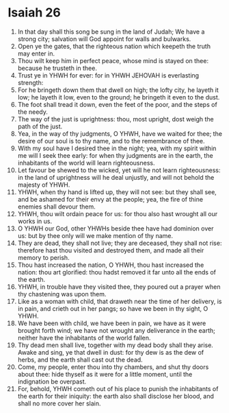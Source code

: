 ﻿# Isaiah 26
1. In that day shall this song be sung in the land of Judah; We have a strong city; salvation will God appoint for walls and bulwarks. 
2. Open ye the gates, that the righteous nation which keepeth the truth may enter in. 
3. Thou wilt keep him in perfect peace, whose mind is stayed on thee: because he trusteth in thee. 
4. Trust ye in YHWH for ever: for in YHWH JEHOVAH is everlasting strength: 
5.  For he bringeth down them that dwell on high; the lofty city, he layeth it low; he layeth it low, even to the ground; he bringeth it even to the dust. 
6. The foot shall tread it down, even the feet of the poor, and the steps of the needy. 
7. The way of the just is uprightness: thou, most upright, dost weigh the path of the just. 
8. Yea, in the way of thy judgments, O YHWH, have we waited for thee; the desire of our soul is to thy name, and to the remembrance of thee. 
9. With my soul have I desired thee in the night; yea, with my spirit within me will I seek thee early: for when thy judgments are in the earth, the inhabitants of the world will learn righteousness. 
10. Let favour be shewed to the wicked, yet will he not learn righteousness: in the land of uprightness will he deal unjustly, and will not behold the majesty of YHWH. 
11. YHWH, when thy hand is lifted up, they will not see: but they shall see, and be ashamed for their envy at the people; yea, the fire of thine enemies shall devour them. 
12.  YHWH, thou wilt ordain peace for us: for thou also hast wrought all our works in us. 
13. O YHWH our God, other YHWHs beside thee have had dominion over us: but by thee only will we make mention of thy name. 
14. They are dead, they shall not live; they are deceased, they shall not rise: therefore hast thou visited and destroyed them, and made all their memory to perish. 
15. Thou hast increased the nation, O YHWH, thou hast increased the nation: thou art glorified: thou hadst removed it far unto all the ends of the earth. 
16. YHWH, in trouble have they visited thee, they poured out a prayer when thy chastening was upon them. 
17. Like as a woman with child, that draweth near the time of her delivery, is in pain, and crieth out in her pangs; so have we been in thy sight, O YHWH. 
18. We have been with child, we have been in pain, we have as it were brought forth wind; we have not wrought any deliverance in the earth; neither have the inhabitants of the world fallen. 
19. Thy dead men shall live, together with my dead body shall they arise. Awake and sing, ye that dwell in dust: for thy dew is as the dew of herbs, and the earth shall cast out the dead. 
20.  Come, my people, enter thou into thy chambers, and shut thy doors about thee: hide thyself as it were for a little moment, until the indignation be overpast. 
21. For, behold, YHWH cometh out of his place to punish the inhabitants of the earth for their iniquity: the earth also shall disclose her blood, and shall no more cover her slain. 
